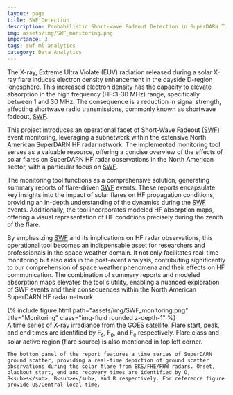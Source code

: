 ```yaml
---
layout: page
title: SWF Detection
description: Probabilistic Short-wave Fadeout Detection in SuperDARN Time Series Observations
img: assets/img/SWF_monitoring.png
importance: 3
tags: swf ml analytics
category: Data Analytics
---
```


The X-ray, Extreme Ultra Violate (EUV) radiation released during a solar X-ray flare induces electron density enhancement in the dayside D-region ionosphere. This increased electron density has the capacity to elevate absorption in the high frequency (HF:3-30 MHz) range, specifically between 1 and 30 MHz. The consequence is a reduction in signal strength, affecting shortwave radio transmissions, commonly known as shortwave fadeout, [SWF](R01_project.md). 

This project introduces an operational facet of Short-Wave Fadeout ([SWF](R01_project.md)) event monitoring, leveraging a subnetwork within the extensive North American SuperDARN HF radar network. The implemented monitoring tool serves as a valuable resource, offering a concise overview of the effects of solar flares on SuperDARN HF radar observations in the North American sector, with a particular focus on [SWF](R01_project.md).

The monitoring tool functions as a comprehensive solution, generating summary reports of flare-driven [SWF](R01_project.md) events. These reports encapsulate key insights into the impact of solar flares on HF propagation conditions, providing an in-depth understanding of the dynamics during the [SWF](R01_project.md) events. Additionally, the tool incorporates modeled HF absorption maps, offering a visual representation of HF conditions precisely during the zenith of the flare.

By emphasizing [SWF](R01_project.md) and its implications on HF radar observations, this operational tool becomes an indispensable asset for researchers and professionals in the space weather domain. It not only facilitates real-time monitoring but also aids in the post-event analysis, contributing significantly to our comprehension of space weather phenomena and their effects on HF communication. The combination of summary reports and modeled absorption maps elevates the tool's utility, enabling a nuanced exploration of SWF events and their consequences within the North American SuperDARN HF radar network.


<div class="row">
    <div class="col-sm mt-3 mt-md-0">
        {% include figure.html path="assets/img/SWF_monitoring.png" title="Monitoring" class="img-fluid rounded z-depth-1" %}
    </div>
</div>
<div class="caption">
    A time series of X-ray irradiance from the GOES satellite. Flare start, peak, and end times are identified by F<sub>s</sub>, F<sub>p</sub>, and F<sub>e</sub> respectively. Flare class and solar active region (flare source) is also mentioned in top left corner.

    The bottom panel of the report features a time series of SuperDARN ground scatter, providing a real-time depiction of ground scatter observations during the solar flare from BKS/FHE/FHW radars. Onset, blackout start, end and recovery times are identified by O, B<sub>s</sub>, B<sub>e</sub>, and R respectively. For reference figure provide US/Central local time.
</div>

